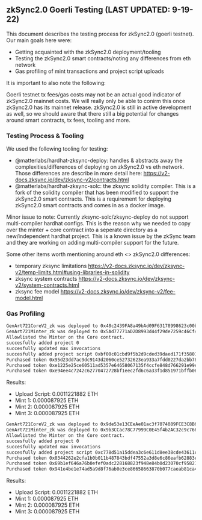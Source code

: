 ## zkSync2.0 Goerli Testing (LAST UPDATED: 9-19-22)

This document describes the testing process for zkSync2.0 (goerli testnet). Our main goals here were:

- Getting acquainted with the zkSync2.0 deployment/tooling
- Testing the zkSync2.0 smart contracts/noting any differences from eth network
- Gas profiling of mint transactions and project script uploads

It is important to also note the following:

Goerli testnet tx fees/gas costs may not be an actual good indicator of zkSync2.0 mainnet costs. We will really only be able to conirm this once zkSync2.0 has its mainnet release. zkSync2.0 is still in active development as well, so we should aware that there still a big potential for changes around smart contracts, tx fees, tooling and more.

### Testing Process & Tooling

We used the following tooling for testing:

- @matterlabs/hardhat-zksync-deploy: handles & abstracts away the complexities/differences of deploying on zkSync2.0 vs eth network. Those differences are describe in more detail here: https://v2-docs.zksync.io/dev/zksync-v2/contracts.html
- @matterlabs/hardhat-zksync-solc: the zksync solidity compiler. This is a fork of the solidity compiler that has been modified to support the zkSync2.0 smart contracts. This is a requirement for deploying zkSync2.0 smart contracts and comes in as a docker image.

Minor issue to note: Currently zksync-solc/zksync-deploy do not support multi-compiler hardhat configs. This is the reason why we needed to copy over the minter + core contract into a seperate directory as a new/independent hardhat project. This is a known issue by the zkSync team and they are working on adding multi-compiler support for the future.

Some other items worth mentioning around eth <> zkSync2.0 differences:

- temporary zksync limitations https://v2-docs.zksync.io/dev/zksync-v2/temp-limits.html#using-libraries-in-solidity
- zksync system contracts https://v2-docs.zksync.io/dev/zksync-v2/system-contracts.html
- zksync fee model https://v2-docs.zksync.io/dev/zksync-v2/fee-model.html

### Gas Profiling

```bash
GenArt721CoreV2_zk was deployed to 0x48c2439FA8a49bAd09F63178998623c00bd76515
GenArt721Minter_zk was deployed to 0x5Ad77771aD2D8993d44f29de7259c46Cf4484D7C
Allowlisted the Minter on the Core contract.
succesfully added project 0
succesfully updated max invocations
succesfully added project script 0xbf00c01cbd9f5b2d9cded39daed171f35801e152301b7dedec0553d503330139
Purchased token 0x95d23dd7ac9dc9143d2060ce52732623ea933a7fdd0227da2bb78467a84da0fa
Purchased token 0xe1225e25ce60511ad5357e64658067135f4ccfe848d766291e99e5c24b0ea9bc
Purchased token 0xe94ee4c7242c62770472728bf1eec2fd6c6a33f1d851971bffb0693414aef22d
```

Results:

- Upload Script: 0.0011221882 ETH
- Mint 1: 0.000087925 ETH
- Mint 2: 0.000087925 ETH
- Mint 3: 0.000087925 ETH

```bash
GenArt721CoreV2_zk was deployed to 0x9de53e13CEeAe01ac3f7074089FCE3C8B66eb1e6
GenArt721Minter_zk was deployed to 0x9b3CCac78C77999C0E45f4b2AC32c9c7666B9885
Allowlisted the Minter on the Core contract.
succesfully added project 0
succesfully updated max invocations
succesfully added project script 0xc778d51a15ddea3c6e611d8ee38cde43611cb42d000ae8d2bc3ef1b6c33b2d40
Purchased token 0x0344262e2cfa1b0b011b487843bdf47552a3d8e6c86eafb62883e5f3800bc9de
Purchased token 0x69b1ef646a76b0efef0adc228168823f948e84b0d23070cf9582160487130f8b
Purchased token 0x941e4be1e74ad5a9d8f76ab0e3ce86658663870b077caeab81ca460f6ff4cb6b
```

Results:

- Upload Script: 0.0011221882 ETH
- Mint 1: 0.000087925 ETH
- Mint 2: 0.000087925 ETH
- Mint 3: 0.000087925 ETH
